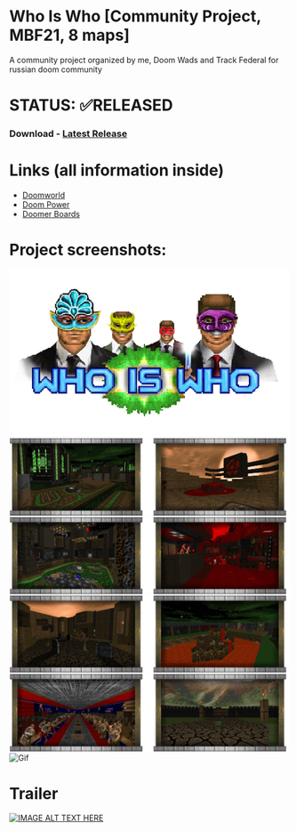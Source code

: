 # Who Is Who [Community Project, MBF21, 8 maps]

A community project organized by me, Doom Wads and Track Federal for russian doom community

# STATUS: ✅RELEASED

### Download - [Latest Release](https://github.com/dron12261games/CPL-WhoIsWho/releases/download/v1/WHOISWHO.ZIP)

# Links (all information inside)
- [Doomworld](https://www.doomworld.com/forum/topic/150809-who-is-who-community-project-mbf21-8-maps/)
- [Doom Power](https://i.iddqd.ru/viewtopic.php?p=143263#143263)
- [Doomer Boards](https://doomer.boards.net/thread/3883/who-maps-mbf21-community-projects)

# Project screenshots:
![Logo](./bonus/DW_MainLogo.png)
![Screens1](./bonus/Screens1.png)
![Screens2](./bonus/Screens2.png)
![Screens3](./bonus/Screens3.png)
![Screens4](./bonus/Screens4.png)
![Gif](./bonus/WIW_Anim_Full.gif)

# Trailer
[![IMAGE ALT TEXT HERE](https://img.youtube.com/vi/7L7ErogjdxI/0.jpg)](https://www.youtube.com/watch?v=7L7ErogjdxI)
